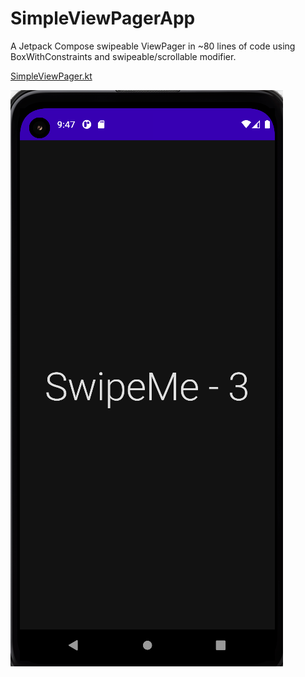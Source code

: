 # SimpleViewPagerApp
A Jetpack Compose swipeable ViewPager in ~80 lines of code using BoxWithConstraints and swipeable/scrollable modifier.

[SimpleViewPager.kt](../blob/main/app/src/main/java/at/st0ne/simpleviewpagerapp/SimpleViewPager.kt)

[![Watch the video](https://github.com/st0ne-dot-at/SimpleViewPagerApp/blob/main/sc.png?raw=true)](https://www.youtube.com/watch?v=8x5lb1rATkM)
